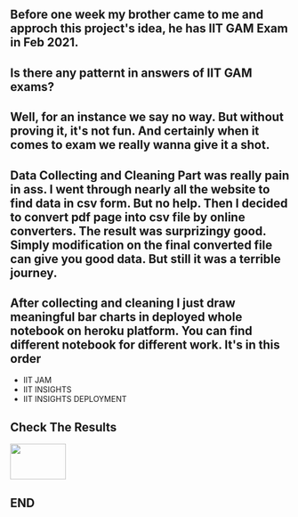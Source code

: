 ## Before one week my brother came to me and approch this project's idea, he has IIT GAM Exam in Feb 2021.

## Is there any patternt in answers of IIT GAM exams?
## Well, for an instance we say no way. But without proving it, it's not fun. And certainly when it comes to exam we really wanna give it a shot.

## Data Collecting and Cleaning Part was really pain in ass. I went through nearly all the website to find data in csv form. But no help. Then I decided to convert pdf page into csv file by online converters. The result was surprizingy good. Simply modification on the final converted file can give you good data. But still it was a terrible journey.

## After collecting and cleaning I just draw meaningful bar charts in deployed whole notebook on heroku platform. You can find different notebook for different work. It's in this order

- IIT JAM
- IIT INSIGHTS
- IIT INSIGHTS DEPLOYMENT

## Check The Results
[<img src="https://cdn.worldvectorlogo.com/logos/heroku.svg" width="100" height="64" />](https://iitgaminsights.herokuapp.com/)

## END

